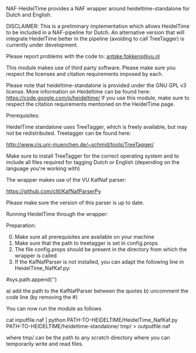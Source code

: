 NAF-HeidelTime provides a NAF wrapper around heideltime-standalone for Dutch and English.

DISCLAIMER: This is a preliminary implementation which allows HeidelTime to be included in a NAF-pipeline for Dutch. An alternative version that will integrate HeidelTime better in the pipeline (avoiding to call TreeTagger) is currently under development.

Please report problems with the code to: antske.fokkens@vu.nl


This module makes use of third party software. Please make sure you respect the licenses and citation requirements imposed by each.

Please note that heideltime-standalone is provided under the GNU GPL v3 license.
More information on Heideltime can be found here: https://code.google.com/p/heideltime/
If you use this module, make sure to respect the citation requirements mentioned on the HeidelTime page.


Prerequisites:

HeidelTime standalone uses TreeTagger, which is freely available, but may not be redistributed.
Treetagger can be found here:

http://www.cis.uni-muenchen.de/~schmid/tools/TreeTagger/

Make sure to install TreeTagger for the correct operating system and to include all files required for tagging Dutch or English (depending on the language you're working with)


The wrapper makes use of the VU KafNaf parser:

https://github.com/cltl/KafNafParserPy

Please make sure the version of this parser is up to date.


Running HeidelTime through the wrapper:

Preparation:

0. Make sure all prerequisites are available on your machine
1. Make sure that the path to treetagger is set in config.props
2. The file config.props should be present in the directory from which the wrapper is called
3. If the KafNafParser is not installed, you can adapt the following line in HeidelTime_NafKaf.py:

\#sys.path.append('')

a) add the path to the KafNafParser between the quotes
b) uncomment the code line (by removing the #)

You can now run the module as follows

cat inputfile.naf | python PATH-TO-HEIDELTIME/HeidelTime_NafKaf.py PATH-TO-HEIDELTIME/heideltime-standalone/ tmp/ > outputfile.naf

where tmp/ can be the path to any scratch directory where you can temporarily write and read files.


